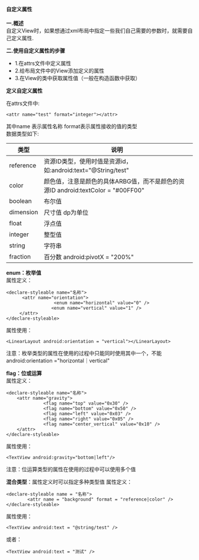 #### 自定义属性  
__一.概述__    
自定义View时，如果想通过xml布局中指定一些我们自己需要的参数时，就需要自己定义属性.     

__二.使用自定义属性的步骤__   
* 1.在attrs文件中定义属性 
* 2.给布局文件中的View添加定义的属性
* 3.在View的类中获取属性值（一般在构造函数中获取）


__定义自定义属性__     

在attrs文件中:  

    <attr name="test" format="integer"></attr>  
    
其中name 表示属性名称 format表示属性接收的值的类型     
数据类型如下: 

类型  | 说明|
--------- | --------|
reference |资源ID类型，使用时值是资源id，如:android:text="@String/test"|
color |颜色值，注意是颜色的具体ARBG值，而不是颜色的资源ID  android:textColor = "#00FF00"|
boolean |布尔值|
dimension |尺寸值 dp为单位|
float |浮点值|
integer |整型值|
string |字符串|
fraction |百分数 android:pivotX = "200%"|      

**enum：枚举值**    
属性定义：   

    <declare-styleable name="名称"> 
          <attr name="orientation"> 
                      <enum name="horizontal" value="0" />
                     <enum name="vertical" value="1" />
         </attr>
    </declare-styleable>

属性使用：   

    <LinearLayout android:orientation = "vertical"></LinearLayout>  
    
注意：枚举类型的属性在使用的过程中只能同时使用其中一个，不能 android:orientation ="horizontal｜vertical"       

**flag：位或运算**  
属性定义：   

    <declare-styleable name="名称"> 
        <attr name="gravity"> 
                  <flag name="top" value="0x30" /> 
                  <flag name="bottom" value="0x50" />
                  <flag name="left" value="0x03" /> 
                  <flag name="right" value="0x05" /> 
                  <flag name="center_vertical" value="0x10" />
        </attr>
    </declare-styleable>
    
属性使用：   

    <TextView android:gravity="bottom|left"/>
    
注意：位运算类型的属性在使用的过程中可以使用多个值     
    
**混合类型**：属性定义时可以指定多种类型值 
属性定义：   

    <declare-styleable name = "名称"> 
            <attr name = "background" format = "reference|color" />
    </declare-styleable>
    
属性使用：   

    <TextView android:text = "@string/test" />
或者：

    <TextView android:text = "测试" />

